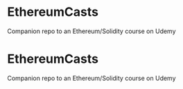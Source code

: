# EthereumCasts
Companion repo to an Ethereum/Solidity course on Udemy
# EthereumCasts
Companion repo to an Ethereum/Solidity course on Udemy

